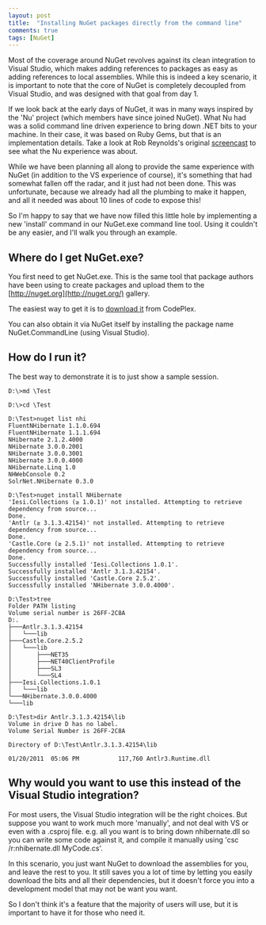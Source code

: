 ```yaml
---
layout: post
title:  "Installing NuGet packages directly from the command line"
comments: true
tags: [NuGet]
---
```



Most of the coverage around NuGet revolves against its clean integration to Visual Studio, which makes adding references to packages as easy as adding references to local assemblies.  While this is indeed a key scenario, it is important to note that the core of NuGet is completely decoupled from Visual Studio, and was designed with that goal from day 1.

If we look back at the early days of NuGet, it was in many ways inspired by the 'Nu' project (which members have since joined NuGet).  What Nu had was a solid command line driven experience to bring down .NET bits to your machine.  In their case, it was based on Ruby Gems, but that is an implementation details.  Take a look at Rob Reynolds's original [screencast](http://www.youtube.com/watch?v=IvxAa4XURss) to see what the Nu experience was about.

While we have been planning all along to provide the same experience with NuGet (in addition to the VS experience of course), it's something that had somewhat fallen off the radar, and it just had not been done.  This was unfortunate, because we already had all the plumbing to make it happen, and all it needed was about 10 lines of code to expose this!

So I'm happy to say that we have now filled this little hole by implementing a new 'install' command in our NuGet.exe command line tool.  Using it couldn't be any easier, and I'll walk you through an example.

## Where do I get NuGet.exe?

You first need to get NuGet.exe.  This is the same tool that package authors have been using to create packages and upload them to the [http://nuget.org](http://nuget.org/) gallery.

The easiest way to get it is to [download it](http://nuget.codeplex.com/releases/view/58939) from CodePlex.

You can also obtain it via NuGet itself by installing the package name NuGet.CommandLine (using Visual Studio).

## How do I run it?

The best way to demonstrate it is to just show a sample session.

```
D:\>md \Test

D:\>cd \Test

D:\Test>nuget list nhi
FluentNHibernate 1.1.0.694
FluentNHibernate 1.1.1.694
NHibernate 2.1.2.4000
NHibernate 3.0.0.2001
NHibernate 3.0.0.3001
NHibernate 3.0.0.4000
NHibernate.Linq 1.0
NHWebConsole 0.2
SolrNet.NHibernate 0.3.0

D:\Test>nuget install NHibernate
'Iesi.Collections (≥ 1.0.1)' not installed. Attempting to retrieve dependency from source...
Done.
'Antlr (≥ 3.1.3.42154)' not installed. Attempting to retrieve dependency from source...
Done.
'Castle.Core (≥ 2.5.1)' not installed. Attempting to retrieve dependency from source...
Done.
Successfully installed 'Iesi.Collections 1.0.1'.
Successfully installed 'Antlr 3.1.3.42154'.
Successfully installed 'Castle.Core 2.5.2'.
Successfully installed 'NHibernate 3.0.0.4000'.

D:\Test>tree
Folder PATH listing
Volume serial number is 26FF-2C8A
D:.
├───Antlr.3.1.3.42154
│   └───lib
├───Castle.Core.2.5.2
│   └───lib
│       ├───NET35
│       ├───NET40ClientProfile
│       ├───SL3
│       └───SL4
├───Iesi.Collections.1.0.1
│   └───lib
└───NHibernate.3.0.0.4000
└───lib

D:\Test>dir Antlr.3.1.3.42154\lib
Volume in drive D has no label.
Volume Serial Number is 26FF-2C8A

Directory of D:\Test\Antlr.3.1.3.42154\lib

01/20/2011  05:06 PM           117,760 Antlr3.Runtime.dll

```

## 

## Why would you want to use this instead of the Visual Studio integration?

For most users, the Visual Studio integration will be the right choices.  But suppose you want to work much more 'manually', and not deal with VS or even with a .csproj file.  e.g. all you want is to bring down nhibernate.dll so you can write some code against it, and compile it manually using 'csc /r:nhibernate.dll MyCode.cs'.

In this scenario, you just want NuGet to download the assemblies for you, and leave the rest to you.  It still saves you a lot of time by letting you easily download the bits and all their dependencies, but it doesn't force you into a development model that may not be want you want.

So I don't think it's a feature that the majority of users will use, but it is important to have it for those who need it.

